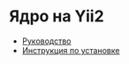 Ядро на Yii2
===================

* [Руководство](common/guide/ru/README.md)
* [Инструкция по установке](common/guide/ru/install.md)
